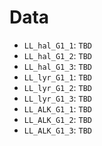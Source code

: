 # Data

 - `LL_hal_G1_1`: `TBD`
 - `LL_hal_G1_2`: `TBD`
 - `LL_hal_G1_3`: `TBD`
 - `LL_lyr_G1_1`: `TBD`
 - `LL_lyr_G1_2`: `TBD`
 - `LL_lyr_G1_3`: `TBD`
 - `LL_ALK_G1_1`: `TBD`
 - `LL_ALK_G1_2`: `TBD`
 - `LL_ALK_G1_3`: `TBD`
